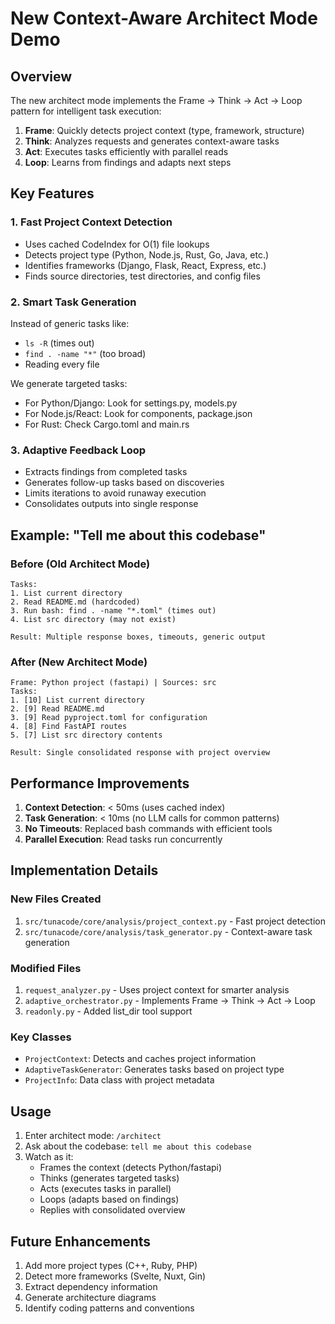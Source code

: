 # New Context-Aware Architect Mode Demo

## Overview

The new architect mode implements the Frame → Think → Act → Loop pattern for intelligent task execution:

1. **Frame**: Quickly detects project context (type, framework, structure)
2. **Think**: Analyzes requests and generates context-aware tasks
3. **Act**: Executes tasks efficiently with parallel reads
4. **Loop**: Learns from findings and adapts next steps

## Key Features

### 1. Fast Project Context Detection
- Uses cached CodeIndex for O(1) file lookups
- Detects project type (Python, Node.js, Rust, Go, Java, etc.)
- Identifies frameworks (Django, Flask, React, Express, etc.)
- Finds source directories, test directories, and config files

### 2. Smart Task Generation
Instead of generic tasks like:
- `ls -R` (times out)
- `find . -name "*"` (too broad)
- Reading every file

We generate targeted tasks:
- For Python/Django: Look for settings.py, models.py
- For Node.js/React: Look for components, package.json
- For Rust: Check Cargo.toml and main.rs

### 3. Adaptive Feedback Loop
- Extracts findings from completed tasks
- Generates follow-up tasks based on discoveries
- Limits iterations to avoid runaway execution
- Consolidates outputs into single response

## Example: "Tell me about this codebase"

### Before (Old Architect Mode)
```
Tasks:
1. List current directory
2. Read README.md (hardcoded)
3. Run bash: find . -name "*.toml" (times out)
4. List src directory (may not exist)

Result: Multiple response boxes, timeouts, generic output
```

### After (New Architect Mode)
```
Frame: Python project (fastapi) | Sources: src
Tasks:
1. [10] List current directory
2. [9] Read README.md
3. [9] Read pyproject.toml for configuration
4. [8] Find FastAPI routes
5. [7] List src directory contents

Result: Single consolidated response with project overview
```

## Performance Improvements

1. **Context Detection**: < 50ms (uses cached index)
2. **Task Generation**: < 10ms (no LLM calls for common patterns)
3. **No Timeouts**: Replaced bash commands with efficient tools
4. **Parallel Execution**: Read tasks run concurrently

## Implementation Details

### New Files Created
1. `src/tunacode/core/analysis/project_context.py` - Fast project detection
2. `src/tunacode/core/analysis/task_generator.py` - Context-aware task generation

### Modified Files
1. `request_analyzer.py` - Uses project context for smarter analysis
2. `adaptive_orchestrator.py` - Implements Frame → Think → Act → Loop
3. `readonly.py` - Added list_dir tool support

### Key Classes
- `ProjectContext`: Detects and caches project information
- `AdaptiveTaskGenerator`: Generates tasks based on project type
- `ProjectInfo`: Data class with project metadata

## Usage

1. Enter architect mode: `/architect`
2. Ask about the codebase: `tell me about this codebase`
3. Watch as it:
   - Frames the context (detects Python/fastapi)
   - Thinks (generates targeted tasks)
   - Acts (executes tasks in parallel)
   - Loops (adapts based on findings)
   - Replies with consolidated overview

## Future Enhancements

1. Add more project types (C++, Ruby, PHP)
2. Detect more frameworks (Svelte, Nuxt, Gin)
3. Extract dependency information
4. Generate architecture diagrams
5. Identify coding patterns and conventions